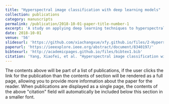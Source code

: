 ```yaml
---
title: "Hyperspectral image classification with deep learning models"
collection: publications
category: manuscripts
permalink: /publication/2018-10-01-paper-title-number-1
excerpt: 'A study on applying deep learning techniques to hyperspectral image classification, focusing on spectral–spatial feature extraction and model generalization.'
date: 2018-10-01
venue: '56'
slidesurl: 'https://github.com/xiachangxue/xfy.github.io/files/2-Hyperspectral Image Classification With Deep Learning Models.pdf'
paperurl: 'https://ieeexplore.ieee.org/abstract/document/8340197/'
bibtexurl: 'http://academicpages.github.io/files/bibtex1.bib'
citation: 'Yang, Xiaofei, et al. "Hyperspectral image classification with deep learning models." IEEE transactions on geoscience and remote sensing 56.9 (2018): 5408-5423.'
---
```

The contents above will be part of a list of publications, if the user clicks the link for the publication than the contents of section will be rendered as a full page, allowing you to provide more information about the paper for the reader. When publications are displayed as a single page, the contents of the above "citation" field will automatically be included below this section in a smaller font.


